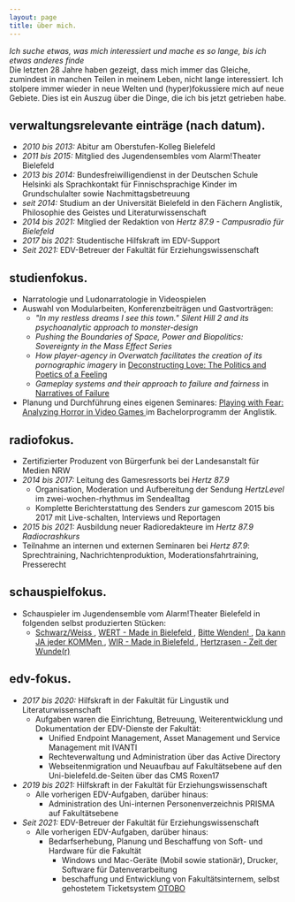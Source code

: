 ```yaml
---
layout: page
title: über mich.
---
```


*Ich suche etwas, was mich interessiert und mache es so lange, bis ich etwas anderes finde*
<br>
Die letzten 28 Jahre haben gezeigt, dass mich immer das Gleiche, zumindest in manchen Teilen in meinem Leben, nicht lange interessiert. Ich stolpere immer wieder in neue Welten und (hyper)fokussiere mich auf neue Gebiete. Dies ist ein Auszug über die Dinge, die ich bis jetzt getrieben habe. 


## verwaltungsrelevante einträge (nach datum).

- *2010 bis 2013:* Abitur am Oberstufen-Kolleg Bielefeld
- *2011 bis 2015:* Mitglied des Jugendensembles vom Alarm!Theater Bielefeld
- *2013 bis 2014:* Bundesfreiwilligendienst in der Deutschen Schule Helsinki als Sprachkontakt für Finnischsprachige Kinder im Grundschulalter sowie Nachmittagsbetreuung
- *seit 2014:* Studium an der Universität Bielefeld in den Fächern Anglistik, Philosophie des Geistes und Literaturwissenschaft
- *2014 bis 2021:* Mitglied der Redaktion von *Hertz 87.9 - Campusradio für Bielefeld*
- *2017 bis 2021:* Studentische Hilfskraft im EDV-Support
- *Seit 2021:* EDV-Betreuer der Fakultät für Erziehungswissenschaft


## studienfokus.

- Narratologie und Ludonarratologie in Videospielen
- Auswahl von Modularbeiten, Konferenzbeiträgen und Gastvorträgen:
    - *"In my restless dreams I see this town." Silent Hill 2 and its psychoanalytic approach to monster-design*
    -  *Pushing the Boundaries of Space, Power and Biopolitics: Sovereignty in the Mass Effect Series*
    - *How player-agency in Overwatch facilitates the creation of its pornographic imagery* in <a href="https://ekvv.uni-bielefeld.de/kvv_publ/publ/vd?id=101468412">Deconstructing Love: The Politics and Poetics of a Feeling<a/> 
    - *Gameplay systems and their approach to failure and fairness* in <a href="https://ekvv.uni-bielefeld.de/kvv_publ/publ/vd?id=132023651"> Narratives of Failure <a/> 
- Planung und Durchführung eines eigenen Seminares: <a href="https://ekvv.uni-bielefeld.de/kvv_publ/publ/vd?id=123624740"> Playing with Fear: Analyzing Horror in Video Games <a/> im Bachelorprogramm der Anglistik.

## radiofokus.

- Zertifizierter Produzent von Bürgerfunk bei der Landesanstalt für Medien NRW 
- *2014 bis 2017:* Leitung des Gamesressorts bei *Hertz 87.9*
    - Organisation, Moderation und Aufbereitung der Sendung *HertzLevel* im zwei-wochen-rhythmus im Sendealltag
    - Komplette Berichterstattung des Senders zur gamescom 2015 bis 2017 mit Live-schalten, Interviews und Reportagen 
- *2015 bis 2021:* Ausbildung neuer Radioredakteure im *Hertz 87.9 Radiocrashkurs*
- Teilnahme an internen und externen Seminaren bei *Hertz 87.9*: Sprechtraining, Nachrichtenproduktion, Moderationsfahrtraining, Presserecht

## schauspielfokus.
- Schauspieler im Jugendensemble vom Alarm!Theater Bielefeld in folgenden selbst produzierten Stücken:
    - <a href="https://www.alarmtheater.de/de/buehne/produktionen/schwarzweiss-eigentlich-sind-wir-nicht-so/28/"> Schwarz/Weiss <a/> , <a href="https://www.alarmtheater.de/de/buehne/produktionen/wert-made-in-bielefeld/27/"> WERT - Made in Bielefeld <a/>, <a href="https://www.alarmtheater.de/de/buehne/produktionen/bitte-wenden/22/"> Bitte Wenden! <a/>, <a href="https://www.alarmtheater.de/de/buehne/produktionen/da-kann-ja-jeder-kommen/16/"> Da kann JA jeder KOMMen <a/>, <a href="https://www.alarmtheater.de/de/buehne/produktionen/wir-made-in-bielefeld/13/"> WIR - Made in Bielefeld <a/>, <a href="https://www.alarmtheater.de/de/buehne/produktionen/herzrasen-zeit-der-wunde-r/11/"> Hertzrasen - Zeit der Wunde(r) <a/>

## edv-fokus.
- *2017 bis 2020:* Hilfskraft in der Fakultät für Lingustik und Literaturwissenschaft
    - Aufgaben waren die Einrichtung, Betreuung, Weiterentwicklung und Dokumentation der EDV-Dienste der Fakultät:
        - Unified Endpoint Management, Asset Management und Service Management mit IVANTI
        - Rechteverwaltung und Administration über das Active Directory
        - Webseitenmigration und Neuaufbau auf Fakultätsebene auf den Uni-bielefeld.de-Seiten über das CMS Roxen17
- *2019 bis 2021:* Hilfskraft in der Fakultät für Erziehungswissenschaft
    - Alle vorherigen EDV-Aufgaben, darüber hinaus:
        - Administration des Uni-internen Personenverzeichnis PRISMA auf Fakultätsebene
- *Seit 2021:* EDV-Betreuer der Fakultät für Erziehungswissenschaft
    - Alle vorherigen EDV-Aufgaben, darüber hinaus:
        - Bedarfserhebung, Planung und Beschaffung von Soft- und Hardware für die Fakultät
            - Windows und Mac-Geräte (Mobil sowie stationär), Drucker, Software für Datenverarbeitung
            - beschaffung und Entwicklung von Fakultätsinternem, selbst gehostetem Ticketsystem <a href="https://otobo.de/en/">OTOBO<a/>
